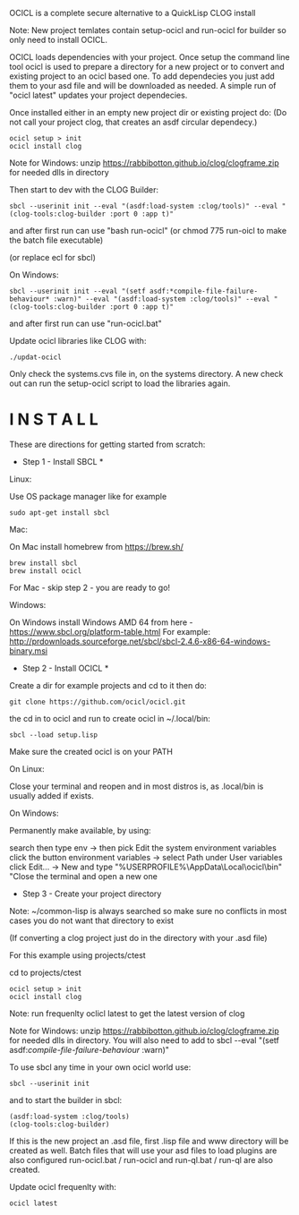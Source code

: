 OCICL is a complete secure alternative to a QuickLisp CLOG install

Note: New project temlates contain setup-ocicl and run-ocicl for builder
      so only need to install OCICL.

OCICL loads dependencies with your project. Once setup the command line
tool ocicl is used to prepare a directory for a new project or to convert
and existing project to an ocicl based one. To add dependecies you just
add them to your asd file and will be downloaded as needed. A simple
run of "ocicl latest" updates your project dependecies.

Once installed either in an empty new project dir or existing project do:
(Do not call your project clog, that creates an asdf circular dependecy.)

```
ocicl setup > init
ocicl install clog
```
Note for Windows: unzip https://rabbibotton.github.io/clog/clogframe.zip for
                  needed dlls in directory

Then start to dev with the CLOG Builder:

```
sbcl --userinit init --eval "(asdf:load-system :clog/tools)" --eval "(clog-tools:clog-builder :port 0 :app t)"
```
and after first run can use "bash run-ocicl" (or chmod 775 run-oicl to make the batch file executable)

(or replace ecl for sbcl)

On Windows:

```
sbcl --userinit init --eval "(setf asdf:*compile-file-failure-behaviour* :warn)" --eval "(asdf:load-system :clog/tools)" --eval "(clog-tools:clog-builder :port 0 :app t)"
```
and after first run can use "run-ocicl.bat"


Update ocicl libraries like CLOG with:

```
./updat-ocicl
```

Only check the systems.cvs file in, on the systems directory. A new check out
can run the setup-ocicl script to load the libraries again.

I N S T A L L
=============

These are directions for getting started from scratch:

* Step 1 - Install SBCL *

Linux:

Use OS package manager like for example

```
sudo apt-get install sbcl
```

Mac:

On Mac install homebrew from https://brew.sh/

```
brew install sbcl
brew install ocicl
```

For Mac - skip step 2 - you are ready to go!

Windows:

On Windows install Windows AMD 64 from here -
  https://www.sbcl.org/platform-table.html
For example:
   http://prdownloads.sourceforge.net/sbcl/sbcl-2.4.6-x86-64-windows-binary.msi


* Step 2 - Install OCICL *

Create a dir for example projects and cd to it then do:

```
git clone https://github.com/ocicl/ocicl.git
```

the cd in to ocicl and run to create ocicl in ~/.local/bin:

```
sbcl --load setup.lisp
```

Make sure the created ocicl is on your PATH

On Linux:

Close your terminal and reopen and in most distros is, as .local/bin is usually
added if exists.

On Windows:

Permanently make available, by using:

search then type env -> then pick Edit the system environment variables
click the button environment variables -> select Path under User variables
click Edit... -> New and type "%USERPROFILE%\AppData\Local\ocicl\bin\"
"Close the terminal and open a new one


* Step 3 - Create your project directory

Note: ~/common-lisp is always searched so make sure no conflicts in most cases
      you do not want that directory to exist

(If converting a clog project just do in the directory with your .asd file)

For this example using projects/ctest

cd to projects/ctest

```
ocicl setup > init
ocicl install clog
```
Note: run frequenlty oclicl latest to get the latest version of clog

Note for Windows: unzip https://rabbibotton.github.io/clog/clogframe.zip for
                  needed dlls in directory. You will also need to add to sbcl
                  --eval "(setf asdf:*compile-file-failure-behaviour* :warn)"

To use sbcl any time in your own ocicl world use:
```
sbcl --userinit init
```

and to start the builder in sbcl:

```
(asdf:load-system :clog/tools)
(clog-tools:clog-builder)
```

If this is the new project an .asd file, first .lisp file and www directory
will be created as well. Batch files that will use your asd files to load
plugins are also configured run-ocicl.bat / run-ocicl and run-ql.bat / run-ql
are also created.

Update ocicl frequenlty with:

```
ocicl latest
```
